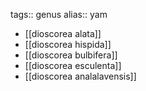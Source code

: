 tags:: genus
alias:: yam

- [[dioscorea alata]]
- [[dioscorea hispida]]
- [[dioscorea bulbifera]]
- [[dioscorea esculenta]]
- [[dioscorea analalavensis]]